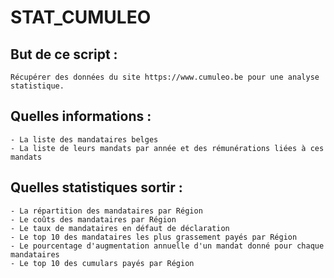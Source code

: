 # STAT_CUMULEO

## But de ce script :

    Récupérer des données du site https://www.cumuleo.be pour une analyse statistique.

## Quelles informations :

    - La liste des mandataires belges
    - La liste de leurs mandats par année et des rémunérations liées à ces mandats

## Quelles statistiques sortir :

    - La répartition des mandataires par Région
    - Le coûts des mandataires par Région
    - Le taux de mandataires en défaut de déclaration
    - Le top 10 des mandataires les plus grassement payés par Région
    - Le pourcentage d'augmentation annuelle d'un mandat donné pour chaque mandataires
    - Le top 10 des cumulars payés par Région

